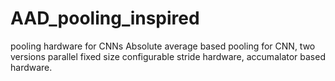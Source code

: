 # AAD_pooling_inspired
pooling hardware for CNNs
Absolute average based pooling for CNN, two versions parallel fixed size configurable stride hardware, accumalator based hardware.
